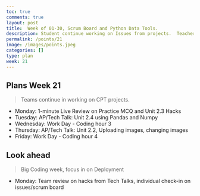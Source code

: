 ```yaml
---
toc: true
comments: true
layout: post
title:  Week of 01-30, Scrum Board and Python Data Tools.
description: Student continue working on Issues from projects.  Teachers focus on lectures using data tools and correlation to College Board.
permalink: /points/21
image: /images/points.jpeg
categories: []
type: plan
week: 21
---
```


## Plans Week 21
> Teams continue in working on CPT projects.

- Monday: 1-minute Live Review on Practice MCQ and Unit 2.3 Hacks 
- Tuesday: AP/Tech Talk: Unit 2.4 using Pandas and Numpy
- Wednesday: Work Day - Coding hour 3
- Thursday: AP/Tech Talk: Unit 2.2, Uploading images, changing images
- Friday: Work Day - Coding hour 4

## Look ahead
> Big Coding week, focus in on Deployment

- Monday:  Team review on hacks from Tech Talks, individual check-in on issues/scrum board
